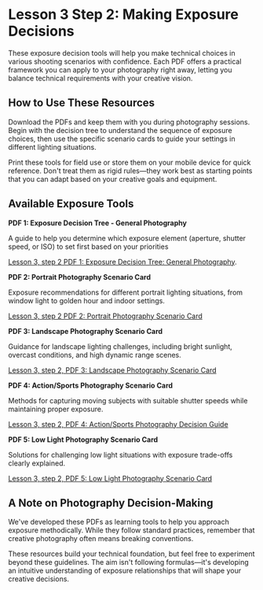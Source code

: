 # **Lesson 3 Step 2: Making Exposure Decisions**

These exposure decision tools will help you make technical choices in various shooting scenarios with confidence. Each PDF offers a practical framework you can apply to your photography right away, letting you balance technical requirements with your creative vision.

## **How to Use These Resources**

Download the PDFs and keep them with you during photography sessions. Begin with the decision tree to understand the sequence of exposure choices, then use the specific scenario cards to guide your settings in different lighting situations.

Print these tools for field use or store them on your mobile device for quick reference. Don't treat them as rigid rules—they work best as starting points that you can adapt based on your creative goals and equipment.

## **Available Exposure Tools**

**PDF 1: Exposure Decision Tree \- General Photography**

A guide to help you determine which exposure element (aperture, shutter speed, or ISO) to set first based on your priorities

[Lesson 3, step 2 PDF 1: Exposure Decision Tree: General Photography](https://docs.google.com/document/d/1xHYTptXLYp_9qvF1Iwv6scYC8A6DWMpVWb-svKBGX_Y/edit?tab=t.0).

**PDF 2: Portrait Photography Scenario Card**

Exposure recommendations for different portrait lighting situations, from window light to golden hour and indoor settings.

[Lesson 3, step 2 PDF 2: Portrait Photography Scenario Card](https://docs.google.com/document/d/1vhg6hIpJI-4JmgVnuoU9FPXeV8K_sErETjwRnCd57sI/edit?tab=t.0#heading=h.sjok6hycemc1)

**PDF 3: Landscape Photography Scenario Card**

Guidance for landscape lighting challenges, including bright sunlight, overcast conditions, and high dynamic range scenes.

[Lesson 3, step 2, PDF 3: Landscape Photography Scenario Card](https://docs.google.com/document/d/1dUf5ZvJM5OSbSAgW5CsP0ed7LrsAXQMM2CuSD5oTt3g/edit?tab=t.0#heading=h.bzuwmyv7fm50)

**PDF 4: Action/Sports Photography Scenario Card**

Methods for capturing moving subjects with suitable shutter speeds while maintaining proper exposure.

[Lesson 3, step 2, PDF 4: Action/Sports Photography Decision Guide](https://docs.google.com/document/d/1xFGaAonSfCkAHWw8K93Bacs8ZBUAO7OF-sSyAru8GPE/edit?tab=t.0#heading=h.ogdfa4r2trc9)

**PDF 5: Low Light Photography Scenario Card**

Solutions for challenging low light situations with exposure trade-offs clearly explained.

[Lesson 3, step 2, PDF 5: Low Light Photography Scenario Card](https://docs.google.com/document/d/1GYnej4VAXmUkj-Ntzc1S5SccOdCPBQg-Zvfv8FVngDs/edit?tab=t.0#heading=h.w52pv0lzycub)

## **A Note on Photography Decision-Making**

We've developed these PDFs as learning tools to help you approach exposure methodically. While they follow standard practices, remember that creative photography often means breaking conventions.

These resources build your technical foundation, but feel free to experiment beyond these guidelines. The aim isn't following formulas—it's developing an intuitive understanding of exposure relationships that will shape your creative decisions.

